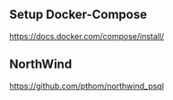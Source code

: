 
## Setup Docker-Compose
https://docs.docker.com/compose/install/

## NorthWind
https://github.com/pthom/northwind_psql